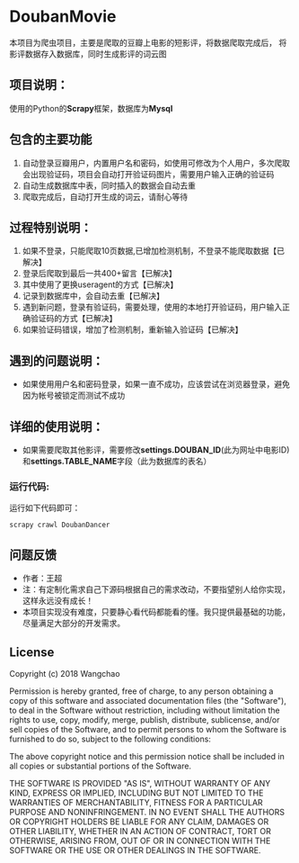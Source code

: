 # DoubanMovie 
本项目为爬虫项目，主要是爬取的豆瓣上电影的短影评，将数据爬取完成后，
将影评数据存入数据库，同时生成影评的词云图

## 项目说明：
使用的Python的**Scrapy**框架，数据库为**Mysql**

## 包含的主要功能
1. 自动登录豆瓣用户，内置用户名和密码，如使用可修改为个人用户，多次爬取会出现验证码，项目会自动打开验证码图片，需要用户输入正确的验证码
2. 自动生成数据库中表，同时插入的数据会自动去重
3. 爬取完成后，自动打开生成的词云，请耐心等待

## 过程特别说明：
1. 如果不登录，只能爬取10页数据,已增加检测机制，不登录不能爬取数据【已解决】
2. 登录后爬取到最后一共400+留言【已解决】
3. 其中使用了更换useragent的方式【已解决】
4. 记录到数据库中，会自动去重【已解决】
5. 遇到新问题，登录有验证码，需要处理，使用的本地打开验证码，用户输入正确验证码的方式【已解决】
6. 如果验证码错误，增加了检测机制，重新输入验证码【已解决】


## 遇到的问题说明：
* 如果使用用户名和密码登录，如果一直不成功，应该尝试在浏览器登录，避免因为帐号被锁定而测试不成功

## 详细的使用说明：
* 如果需要爬取其他影评，需要修改**settings.DOUBAN_ID**(此为网址中电影ID)和**settings.TABLE_NAME**字段（此为数据库的表名）

### 运行代码:
运行如下代码即可：
```
scrapy crawl DoubanDancer
```

## 问题反馈
* 作者：王超
* 注：有定制化需求自己下源码根据自己的需求改动，不要指望别人给你实现，这样永远没有成长！
* 本项目实现没有难度，只要静心看代码都能看的懂。我只提供最基础的功能，尽量满足大部分的开发需求。

## License

Copyright (c) 2018 Wangchao

Permission is hereby granted, free of charge, to any person obtaining a copy
of this software and associated documentation files (the "Software"), to deal
in the Software without restriction, including without limitation the rights
to use, copy, modify, merge, publish, distribute, sublicense, and/or sell
copies of the Software, and to permit persons to whom the Software is
furnished to do so, subject to the following conditions:

The above copyright notice and this permission notice shall be included in all
copies or substantial portions of the Software.

THE SOFTWARE IS PROVIDED "AS IS", WITHOUT WARRANTY OF ANY KIND, EXPRESS OR
IMPLIED, INCLUDING BUT NOT LIMITED TO THE WARRANTIES OF MERCHANTABILITY,
FITNESS FOR A PARTICULAR PURPOSE AND NONINFRINGEMENT. IN NO EVENT SHALL THE
AUTHORS OR COPYRIGHT HOLDERS BE LIABLE FOR ANY CLAIM, DAMAGES OR OTHER
LIABILITY, WHETHER IN AN ACTION OF CONTRACT, TORT OR OTHERWISE, ARISING FROM,
OUT OF OR IN CONNECTION WITH THE SOFTWARE OR THE USE OR OTHER DEALINGS IN THE
SOFTWARE.

